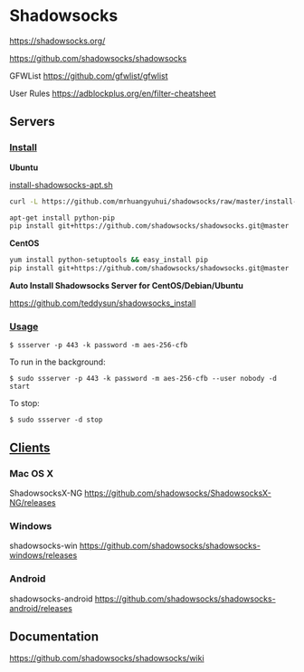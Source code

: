 # Shadowsocks

https://shadowsocks.org/

https://github.com/shadowsocks/shadowsocks

GFWList
https://github.com/gfwlist/gfwlist

User Rules
https://adblockplus.org/en/filter-cheatsheet

## Servers

### [Install](https://github.com/shadowsocks/shadowsocks/tree/master#install)

**Ubuntu**

[install-shadowsocks-apt.sh](https://github.com/mrhuangyuhui/shadowsocks/blob/master/install-shadowsocks-apt.sh)
```bash
curl -L https://github.com/mrhuangyuhui/shadowsocks/raw/master/install-shadowsocks-apt.sh | bash
```

```bash
apt-get install python-pip
pip install git+https://github.com/shadowsocks/shadowsocks.git@master
```

**CentOS**
```bash
yum install python-setuptools && easy_install pip
pip install git+https://github.com/shadowsocks/shadowsocks.git@master
```

**Auto Install Shadowsocks Server for CentOS/Debian/Ubuntu**

https://github.com/teddysun/shadowsocks_install

### [Usage](https://github.com/shadowsocks/shadowsocks/tree/master#usage)

```
$ ssserver -p 443 -k password -m aes-256-cfb
```

To run in the background:
```
$ sudo ssserver -p 443 -k password -m aes-256-cfb --user nobody -d start
```

To stop:
```
$ sudo ssserver -d stop
```

## [Clients](https://shadowsocks.org/en/download/clients.html)

### Mac OS X

ShadowsocksX-NG
https://github.com/shadowsocks/ShadowsocksX-NG/releases

### Windows

shadowsocks-win
https://github.com/shadowsocks/shadowsocks-windows/releases

### Android

shadowsocks-android
https://github.com/shadowsocks/shadowsocks-android/releases

## Documentation

https://github.com/shadowsocks/shadowsocks/wiki
